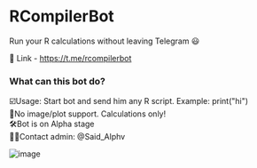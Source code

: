 # RCompilerBot
Run your R calculations without leaving Telegram 😃

🔗 Link - https://t.me/rcompilerbot

### What can this bot do?
☑️Usage: Start bot and send him any R script. Example: print("hi") <br>
🐞No image/plot support. Calculations only! <br>
🛠Bot is on Alpha stage <br>
👨‍💻Contact admin: @Said_Alphv <br>

![image](https://github.com/fromgodd/RCompilerBot/assets/97128346/30812f99-087f-4474-b370-ae2ef2853eaf)
